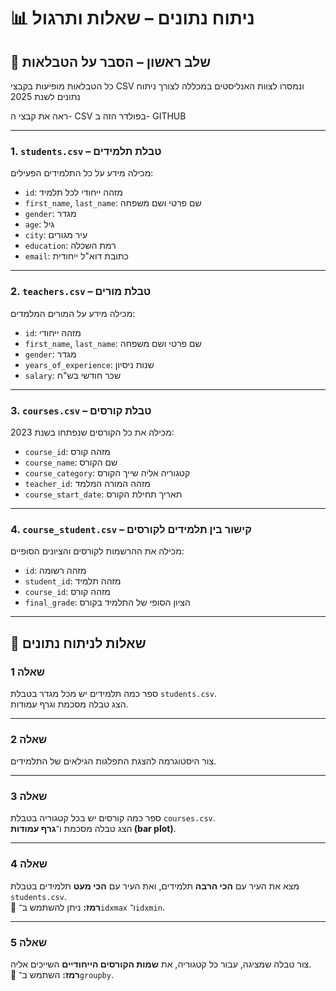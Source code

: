 
# 📊 ניתוח נתונים – שאלות ותרגול

## 📁 שלב ראשון – הסבר על הטבלאות

כל הטבלאות מופיעות בקבצי CSV ונמסרו לצוות האנליסטים במכללה לצורך ניתוח נתונים לשנת 2025

ראה את קבצי ה- CSV בפולדר הזה ב- GITHUB

---

### 1. `students.csv` – טבלת תלמידים  
מכילה מידע על כל התלמידים הפעילים:
- `id`: מזהה ייחודי לכל תלמיד  
- `first_name`, `last_name`: שם פרטי ושם משפחה  
- `gender`: מגדר  
- `age`: גיל  
- `city`: עיר מגורים  
- `education`: רמת השכלה  
- `email`: כתובת דוא"ל ייחודית

---

### 2. `teachers.csv` – טבלת מורים  
מכילה מידע על המורים המלמדים:
- `id`: מזהה ייחודי  
- `first_name`, `last_name`: שם פרטי ושם משפחה  
- `gender`: מגדר  
- `years_of_experience`: שנות ניסיון  
- `salary`: שכר חודשי בש"ח

---

### 3. `courses.csv` – טבלת קורסים  
מכילה את כל הקורסים שנפתחו בשנת 2023:
- `course_id`: מזהה קורס  
- `course_name`: שם הקורס  
- `course_category`: קטגוריה אליה שייך הקורס  
- `teacher_id`: מזהה המורה המלמד  
- `course_start_date`: תאריך תחילת הקורס

---

### 4. `course_student.csv` – קישור בין תלמידים לקורסים  
מכילה את ההרשמות לקורסים והציונים הסופיים:
- `id`: מזהה רשומה  
- `student_id`: מזהה תלמיד  
- `course_id`: מזהה קורס  
- `final_grade`: הציון הסופי של התלמיד בקורס

---

## 📝 שאלות לניתוח נתונים

### שאלה 1  
ספר כמה תלמידים יש מכל מגדר בטבלת `students.csv`.  
הצג טבלה מסכמת וגרף עמודות.

---

### שאלה 2  
צור היסטוגרמה להצגת התפלגות הגילאים של התלמידים.

---

### שאלה 3  
ספר כמה קורסים יש בכל קטגוריה בטבלת `courses.csv`.  
הצג טבלה מסכמת ו־**גרף עמודות (bar plot)**.

---

### שאלה 4  
מצא את העיר עם **הכי הרבה** תלמידים, ואת העיר עם **הכי מעט** תלמידים בטבלת `students.csv`.  
📌 **רמז:** ניתן להשתמש ב־`idxmax` ו־`idxmin`.

---

### שאלה 5  
צור טבלה שמציגה, עבור כל קטגוריה, את **שמות הקורסים הייחודיים** השייכים אליה.  
📌 **רמז:** השתמש ב־`groupby`.
